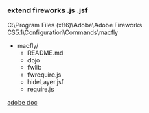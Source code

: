 ### extend fireworks .js .jsf
C:\Program Files (x86)\Adobe\Adobe Fireworks CS5.1\Configuration\Commands\macfly
- macfly/
    + README.md
    + dojo
    + fwlib
    + fwrequire.js
    + hideLayer.jsf
    + require.js

[adobe doc](http://help.adobe.com/en_US/fireworks/cs/extend/fireworks_cs5_extending.pdf)
